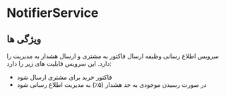 # NotifierService

## ویژگی ها
سرویس اطلاع رسانی وظیفه ارسال فاکتور به مشتری و ارسال هشدار به مدیریت را دارد.
این سرویس قابلیت های زیر را دارد:
- فاکتور خرید برای مشتری ارسال شود
- در صورت رسیدن موجودی به حد هشدار (۵٪) به مدیریت اطلاع رسانی شود
